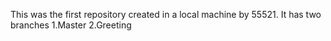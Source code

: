 This was the first repository created in a local machine by 55521.
It has two branches
1.Master
2.Greeting